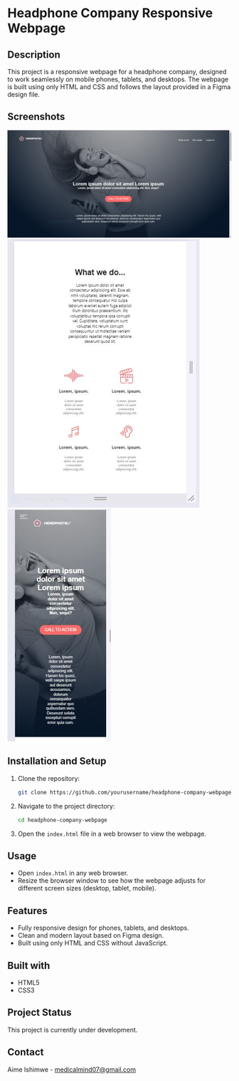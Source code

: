 # Headphone Company Responsive Webpage
## Description
This project is a responsive webpage for a headphone company, designed to work seamlessly on mobile phones, tablets, and desktops. The webpage is built using only HTML and CSS and follows the layout provided in a Figma design file.
## Screenshots
![Desktop View](Images/Desktop_view.png)
![Tablet View](Images/Tablet_view.png)
![Mobile View](Images/mobile_view.png)
## Installation and Setup

1. Clone the repository:
    ```bash
    git clone https://github.com/yourusername/headphone-company-webpage.git
    ```

2. Navigate to the project directory:
    ```bash
    cd headphone-company-webpage
    ```

3. Open the `index.html` file in a web browser to view the webpage.
## Usage
- Open `index.html` in any web browser.
- Resize the browser window to see how the webpage adjusts for different screen sizes (desktop, tablet, mobile).
## Features
- Fully responsive design for phones, tablets, and desktops.
- Clean and modern layout based on Figma design.
- Built using only HTML and CSS without JavaScript.
## Built with
- HTML5
- CSS3
## Project Status
This project is currently under development.
## Contact
Aime Ishimwe - [medicalmind07@gmail.com](mailto:medicalmind07@gmail.com)
